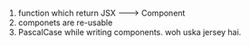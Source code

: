 1. function which return JSX ---> Component
2. componets are re-usable
3. PascalCase while writing components. woh uska jersey hai.